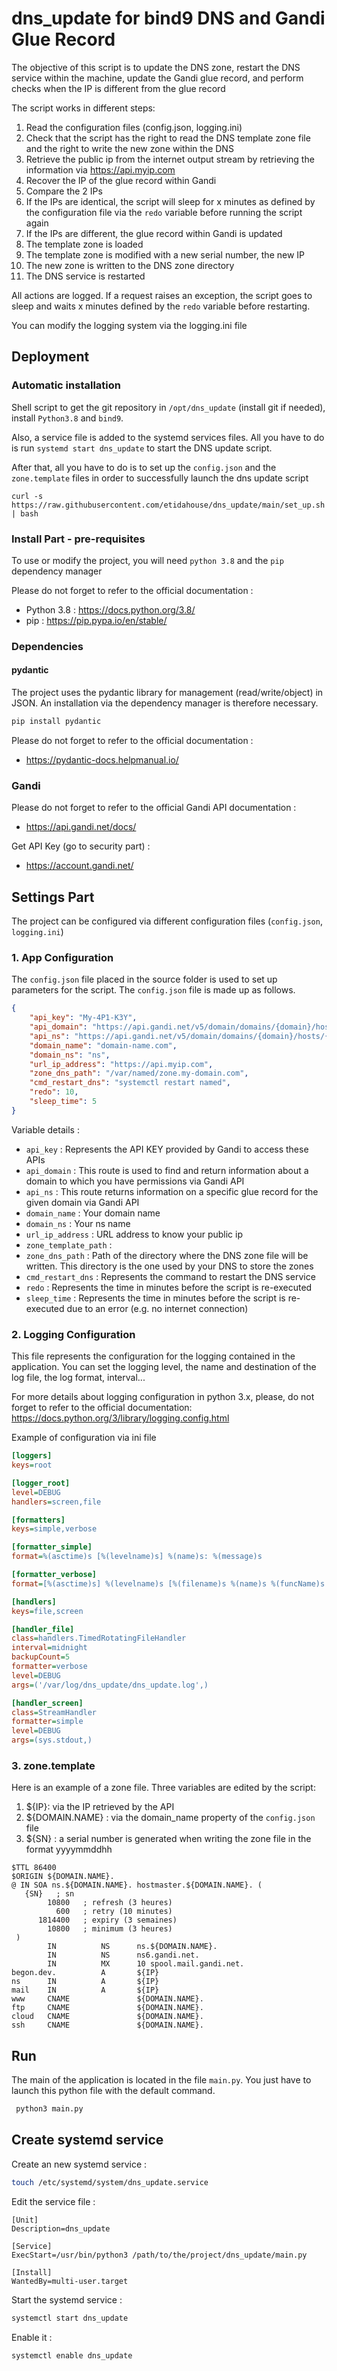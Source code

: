 # dns_update for bind9 DNS and Gandi Glue Record

The objective of this script is to update the DNS zone, restart the DNS service within the machine, update the Gandi glue record, and perform checks when the IP is different from the glue record

The script works in different steps:
1. Read the configuration files (config.json, logging.ini)
2. Check that the script has the right to read the DNS template zone file and the right to write the new zone within the DNS
3. Retrieve the public ip from the internet output stream by retrieving the information via https://api.myip.com
4. Recover the IP of the glue record within Gandi
5. Compare the 2 IPs
6. If the IPs are identical, the script will sleep for x minutes as defined by the configuration file via the `redo` variable before running the script again
7. If the IPs are different, the glue record within Gandi is updated
8. The template zone is loaded
9. The template zone is modified with a new serial number, the new IP
10. The new zone is written to the DNS zone directory
11. The DNS service is restarted

All actions are logged. If a request raises an exception, the script goes to sleep and waits x minutes defined by the `redo` variable before restarting. 

You can modify the logging system via the logging.ini file

## Deployment

### Automatic installation

Shell script to get the git repository in `/opt/dns_update` (install git if needed), install `Python3.8` and `bind9`. 

Also, a service file is added to the systemd services files. All you have to do is run `systemd start dns_update` to start the DNS update script.

After that, all you have to do is to set up the `config.json` and the `zone.template` files in order to successfully launch the dns update script

```shell
curl -s https://raw.githubusercontent.com/etidahouse/dns_update/main/set_up.sh | bash
```

### Install Part - pre-requisites 

To use or modify the project, you will need `python 3.8` and the `pip` dependency manager

Please do not forget to refer to the official documentation :
- Python 3.8 : https://docs.python.org/3.8/
- pip : https://pip.pypa.io/en/stable/

### Dependencies

#### pydantic

The project uses the pydantic library for management (read/write/object) in JSON.
An installation via the dependency manager is therefore necessary.

```bash
pip install pydantic
```

Please do not forget to refer to the official documentation : 
- https://pydantic-docs.helpmanual.io/ 

### Gandi

Please do not forget to refer to the official Gandi API documentation : 
- https://api.gandi.net/docs/

Get API Key (go to security part) :
- https://account.gandi.net/


## Settings Part

The project can be configured via different configuration files (`config.json`, `logging.ini`)

### 1. App Configuration

The `config.json` file placed in the source folder is used to set up parameters for the script.
The `config.json` file is made up as follows.

```json
{
    "api_key": "My-4P1-K3Y",
    "api_domain": "https://api.gandi.net/v5/domain/domains/{domain}/hosts",
    "api_ns": "https://api.gandi.net/v5/domain/domains/{domain}/hosts/{ns}",
    "domain_name": "domain-name.com",
    "domain_ns": "ns",
    "url_ip_address": "https://api.myip.com",
    "zone_dns_path": "/var/named/zone.my-domain.com",
    "cmd_restart_dns": "systemctl restart named",
    "redo": 10,
    "sleep_time": 5
}

```

Variable details :
- `api_key` : Represents the API KEY provided by Gandi to access these APIs
- `api_domain` : This route is used to find and return information about a domain to which you have permissions via Gandi API
- `api_ns` : This route returns information on a specific glue record for the given domain via Gandi API
- `domain_name` : Your domain name
- `domain_ns` : Your ns name
- `url_ip_address` : URL address to know your public ip
- `zone_template_path` : 
- `zone_dns_path` : Path of the directory where the DNS zone file will be written. This directory is the one used by your DNS to store the zones
- `cmd_restart_dns` : Represents the command to restart the DNS service 
- `redo` : Represents the time in minutes before the script is re-executed 
- `sleep_time` : Represents the time in minutes before the script is re-executed due to an error (e.g. no internet connection)

### 2. Logging Configuration

This file represents the configuration for the logging contained in the application. You can set the logging level, the name and destination of the log file, the log format, interval...

For more details about logging configuration in python 3.x, please, do not forget to refer to the official documentation: https://docs.python.org/3/library/logging.config.html

Example of configuration via ini file

```ini
[loggers]
keys=root

[logger_root]
level=DEBUG
handlers=screen,file

[formatters]
keys=simple,verbose

[formatter_simple]
format=%(asctime)s [%(levelname)s] %(name)s: %(message)s

[formatter_verbose]
format=[%(asctime)s] %(levelname)s [%(filename)s %(name)s %(funcName)s (%(lineno)d)]: %(message)s

[handlers]
keys=file,screen

[handler_file]
class=handlers.TimedRotatingFileHandler
interval=midnight
backupCount=5
formatter=verbose
level=DEBUG
args=('/var/log/dns_update/dns_update.log',)

[handler_screen]
class=StreamHandler
formatter=simple
level=DEBUG
args=(sys.stdout,)
```

### 3. zone.template

Here is an example of a zone file.
Three variables are edited by the script:
1. ${IP}: via the IP retrieved by the API 
2. ${DOMAIN.NAME} : via the domain_name property of the `config.json` file
3. ${SN} : a serial number is generated when writing the zone file in the format yyyymmddhh

```
$TTL 86400
$ORIGIN ${DOMAIN.NAME}.
@ IN SOA ns.${DOMAIN.NAME}. hostmaster.${DOMAIN.NAME}. (
   {SN}   ; sn
        10800   ; refresh (3 heures)
          600   ; retry (10 minutes)
      1814400   ; expiry (3 semaines)
        10800   ; minimum (3 heures)
 )
        IN          NS      ns.${DOMAIN.NAME}.
        IN          NS      ns6.gandi.net.
        IN          MX      10 spool.mail.gandi.net.
begon.dev.          A       ${IP}
ns      IN          A       ${IP}
mail    IN          A       ${IP}
www     CNAME               ${DOMAIN.NAME}.
ftp     CNAME               ${DOMAIN.NAME}.
cloud   CNAME               ${DOMAIN.NAME}.
ssh     CNAME               ${DOMAIN.NAME}.
```

## Run

The main of the application is located in the file `main.py`. You just have to launch this python file with the default command.

```bash
 python3 main.py 
```

## Create systemd service

Create an new systemd service :

```bash
touch /etc/systemd/system/dns_update.service
```

Edit the service file : 

```
[Unit]
Description=dns_update

[Service]
ExecStart=/usr/bin/python3 /path/to/the/project/dns_update/main.py

[Install]
WantedBy=multi-user.target
```

Start the systemd service :

```bash
systemctl start dns_update
```

Enable it :

```bash
systemctl enable dns_update
```
